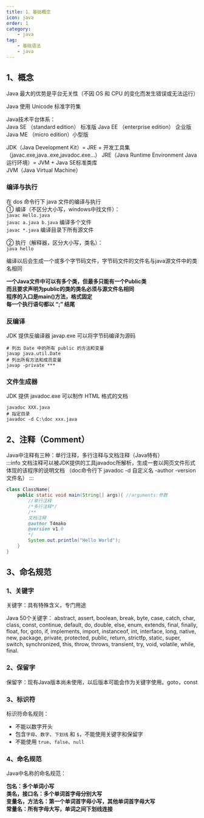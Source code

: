 ```yaml
---
title: 1、基础概念
icon: java
order: 1
category: 
    - java
tag: 
    - 基础语法
    - java
---
```


## 1、概念

Java 最大的优势是平台无关性（不因 OS 和 CPU 的变化而发生错误或无法运行）

Java 使用 Unicode 标准字符集

Java技术平台体系：  
Java SE （standard edition） 标准版
Java EE （enterprise edition） 企业版  
Java ME （micro edition）小型版  

JDK（Java Development Kit）= JRE + 开发工具集（javac.exe,java..exe,javadoc.exe...）
JRE（Java Runtime Environment Java运行环境）= JVM + Java SE标准类库   
JVM（Java Virtual Machine）  

### 编译与执行
在 dos 命令行下 java 文件的编译与执行  
① 编译（不区分大小写，windows中找文件）：   
`javac Hello.java`  
`javac a.java b.java`  编译多个文件    
`javac *.java`  编译目录下所有源文件    

② 执行（解释器，区分大小写，类名）：  
`java hello`    

编译以后会生成一个或多个字节码文件，字节码文件的文件名与java源文件中的类名相同  

**一个Java文件中可以有多个类，但最多只能有一个Public类**  
**而且要求声明为public的类的类名必须与源文件名相同**  
**程序的入口是main()方法，格式固定**  
**每一个执行语句都以 “;” 结尾**  

### 反编译
JDK 提供反编译器 javap.exe 可以将字节码编译为源码 
```shell
# 列出 Date 中的所有 public 的方法和变量
javap java.util.Date
# 列出所有方法和成员变量
javap -private ***
```


### 文件生成器
JDK 提供 javadoc.exe 可以制作 HTML 格式的文档  

```shell
javadoc XXX.java
# 指定目录
javadoc -d C:\doc xxx.java
```

## 2、注释（Comment）
Java中注释有三种：单行注释，多行注释与文档注释（Java特有）  
:::info 
文档注释可以被JDK提供的工具javadoc所解析，生成一套以网页文件形式体现的该程序的说明文档  （doc命令行下 javadoc -d 自定义名 -author -version 文件名）
:::

```java
class ClassName{
    public static void main(String[] args){ //arguments:参数
        //单行注释
        /*多行注释*/
        /**
        文档注释
        @author T4mako
        @version v1.0
        */
        System.out.println("Hello World"); 
    }
}
```

## 3、命名规范

### 1、关键字

关键字：具有特殊含义，专门用途

Java 50个关键字：
abstract, assert, boolean, break, byte,
case, catch, char, class, const,
continue, default, do, double, else,
enum, extends, final, finally, float,
for, goto, if, implements, import,
instanceof, int, interface, long, native,
new, package, private, protected, public,
return, strictfp, static, super, switch,
synchronized, this, throw, throws, transient,
try, void, volatile, while, final.



### 2、保留字

保留字：现有Java版本尚未使用，以后版本可能会作为关键字使用。goto，const

### 3、标识符

标识符命名规则：
- 不能以数字开头
- 包含`字母`、`数字`、`下划线` 和 `$`，不能使用关键字和保留字
- 不能使用 `true`、`false`、`null`

### 4、命名规范

Java中名称的命名规范：

**包名：多个单词小写**  
**类名，接口名：多个单词首字母分别大写**  
**变量名，方法名：第一个单词首字母小写，其他单词首字母大写**  
**常量名：所有字母大写，单词之间下划线连接**  